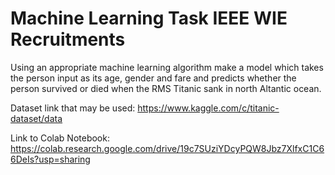 # Machine Learning Task IEEE WIE Recruitments

Using an appropriate machine learning algorithm make a model which takes the person input as its age, gender and fare and predicts whether the person survived or died when the RMS Titanic sank in north Altantic ocean. 

Dataset link that may be used: https://www.kaggle.com/c/titanic-dataset/data 

Link to Colab Notebook: https://colab.research.google.com/drive/19c7SUziYDcyPQW8Jbz7XlfxC1C66DeIs?usp=sharing


